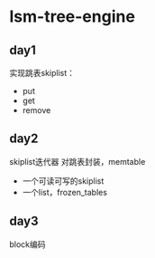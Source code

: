 # lsm-tree-engine

## day1
实现跳表skiplist：
- put
- get
- remove

## day2
skiplist迭代器
对跳表封装，memtable
- 一个可读可写的skiplist
- 一个list，frozen_tables

## day3
block编码